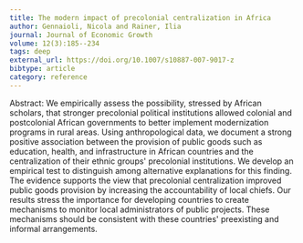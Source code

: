 ```yaml
---
title: The modern impact of precolonial centralization in Africa
author: Gennaioli, Nicola and Rainer, Ilia
journal: Journal of Economic Growth
volume: 12(3):185--234
tags: deep
external_url: https://doi.org/10.1007/s10887-007-9017-z
bibtype: article
category: reference
---
```

Abstract: We empirically assess the possibility, stressed by African scholars, that stronger precolonial political institutions allowed colonial and postcolonial African governments to better implement modernization programs in rural areas. Using anthropological data, we document a strong positive association between the provision of public goods such as education, health, and infrastructure in African countries and the centralization of their ethnic groups' precolonial institutions. We develop an empirical test to distinguish among alternative explanations for this finding. The evidence supports the view that precolonial centralization improved public goods provision by increasing the accountability of local chiefs. Our results stress the importance for developing countries to create mechanisms to monitor local administrators of public projects. These mechanisms should be consistent with these countries' preexisting and informal arrangements.
